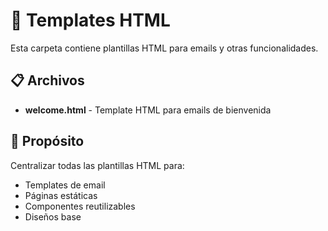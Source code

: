 # 📧 Templates HTML

Esta carpeta contiene plantillas HTML para emails y otras funcionalidades.

## 📋 Archivos

- **welcome.html** - Template HTML para emails de bienvenida

## 🎯 Propósito

Centralizar todas las plantillas HTML para:
- Templates de email
- Páginas estáticas
- Componentes reutilizables
- Diseños base 